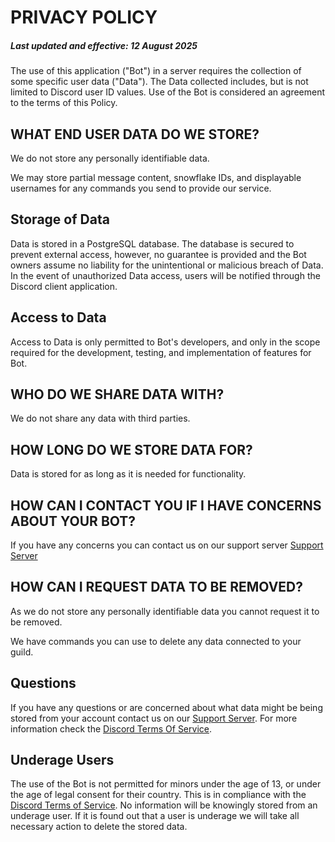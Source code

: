 # PRIVACY POLICY
##### Last updated and effective: 12 August 2025

The use of this application ("Bot") in a server requires the collection of some specific user data ("Data"). The Data collected includes, but is not limited to Discord user ID values. Use of the Bot is considered an agreement to the terms of this Policy. 

## WHAT END USER DATA DO WE STORE?

We do not store any personally identifiable data.

We may store partial message content, snowflake IDs, and displayable usernames for any commands you send to provide our service.

## Storage of Data

Data is stored in a PostgreSQL database. The database is secured to prevent external access, however, no guarantee is provided and the Bot owners assume no liability for the unintentional or malicious breach of Data. In the event of unauthorized Data access, users will be notified through the Discord client application.

## Access to Data

Access to Data is only permitted to Bot's developers, and only in the scope required for the development, testing, and implementation of features for Bot. 

## WHO DO WE SHARE DATA WITH?

We do not share any data with third parties.

## HOW LONG DO WE STORE DATA FOR?

Data is stored for as long as it is needed for functionality.

## HOW CAN I CONTACT YOU IF I HAVE CONCERNS ABOUT YOUR BOT?

If you have any concerns you can contact us on our support server [Support Server](https://discord.gg/HjPHCyG346)

## HOW CAN I REQUEST DATA TO BE REMOVED?

As we do not store any personally identifiable data you cannot request it to be removed.

We have commands you can use to delete any data connected to your guild.

## Questions

If you have any questions or are concerned about what data might be being stored from your account contact us on our [Support Server](https://discord.gg/HjPHCyG346). For more information check the [Discord Terms Of Service](https://discord.com/terms).

## Underage Users

The use of the Bot is not permitted for minors under the age of 13, or under the age of legal consent for their country. This is in compliance with the [Discord Terms of Service](https://discord.com/terms). No information will be knowingly stored from an underage user. If it is found out that a user is underage we will take all necessary action to delete the stored data.
